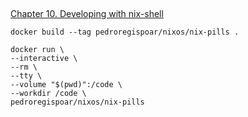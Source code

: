 ##

[Chapter 10. Developing with nix-shell](https://nixos.org/nixos/nix-pills/developing-with-nix-shell.html)


`docker build --tag pedroregispoar/nixos/nix-pills .`

```
docker run \
--interactive \
--rm \
--tty \
--volume "$(pwd)":/code \
--workdir /code \
pedroregispoar/nixos/nix-pills
```

